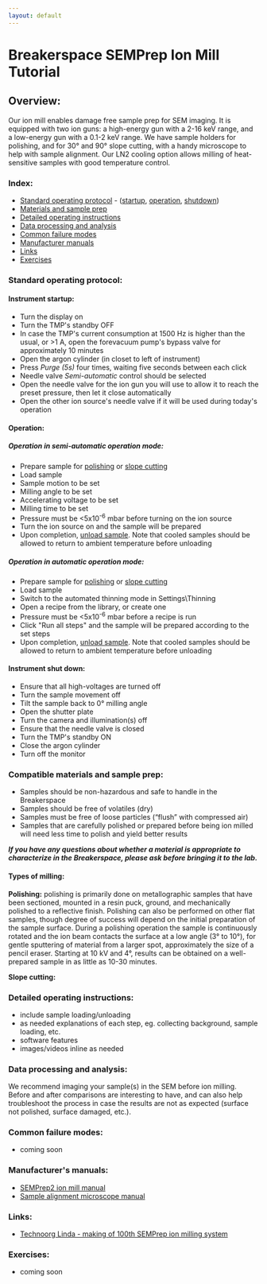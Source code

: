 ```yaml
---
layout: default
---
```

# Breakerspace SEMPrep Ion Mill Tutorial

## Overview:

Our ion mill enables damage free sample prep for SEM imaging. It is equipped with two ion guns: a high-energy gun with a 2-16 keV range, and a low-energy gun with a 0.1-2 keV range. We have sample holders for polishing, and for 30° and 90° slope cutting, with a handy microscope to help with sample alignment. Our LN2 cooling option allows milling of heat-sensitive samples with good temperature control.

### Index:

* [Standard operating protocol](#sop) - ([startup](#startup), [operation](#operation), [shutdown](#shutdown))
* [Materials and sample prep](#materials)
* [Detailed operating instructions](#details)
* [Data processing and analysis](#data)
* [Common failure modes](#failures)
* [Manufacturer manuals](#manuals)
* [Links](#links)
* [Exercises](#exercises)

<a name="sop"></a>
### Standard operating protocol:

<a name="startup"></a> 
#### Instrument startup:

* Turn the display on
* Turn the TMP's standby OFF
* In case the TMP's current consumption at 1500 Hz is higher than the usual, or >1 A, open the forevacuum pump's bypass valve for approximately 10 minutes
* Open the argon cylinder (in closet to left of instrument)
* Press _Purge (5s)_ four times, waiting five seconds between each click
* Needle valve _Semi-automatic_ control should be selected
* Open the needle valve for the ion gun you will use to allow it to reach the preset pressure, then let it close automatically
* Open the other ion source's needle valve if it will be used during today's operation

<a name="operation"></a>
#### Operation: 

##### Operation in semi-automatic operation mode:
* Prepare sample for [polishing](#polishing) or [slope cutting](#slope-cutting)
* Load sample
* Sample motion to be set
* Milling angle to be set
* Accelerating voltage to be set
* Milling time to be set
* Pressure must be <5x10<sup>-6</sup> mbar before turning on the ion source
* Turn the ion source on and the sample will be prepared
* Upon completion, [unload sample](#unload). Note that cooled samples should be allowed to return to ambient temperature before unloading

##### Operation in automatic operation mode:
* Prepare sample for [polishing](#polishing) or [slope cutting](#slope-cutting)
* Load sample
* Switch to the automated thinning mode in Settings\Thinning
* Open a recipe from the library, or create one
* Pressure must be <5x10<sup>-6</sup> mbar before a recipe is run
* Click "Run all steps" and the sample will be prepared according to the set steps
* Upon completion, [unload sample](#unload). Note that cooled samples should be allowed to return to ambient temperature before unloading

<a name="shutdown"></a>
####  Instrument shut down:

* Ensure that all high-voltages are turned off
* Turn the sample movement off
* Tilt the sample back to 0&deg; milling angle
* Open the shutter plate
* Turn the camera and illumination(s) off
* Ensure that the needle valve is closed
* Turn the TMP's standby ON
* Close the argon cylinder
* Turn off the monitor

<a name="materials"></a> 
### Compatible materials and sample prep: 

* Samples should be non-hazardous and safe to handle in the Breakerspace
* Samples should be free of volatiles (dry)
* Samples must be free of loose particles (“flush” with compressed air)
* Samples that are carefully polished or prepared before being ion milled will need less time to polish and yield better results

___If you have any questions about whether a material is appropriate to characterize in the Breakerspace, please ask before bringing it to the lab.___

#### Types of milling:

**Polishing:** polishing is primarily done on metallographic samples that have been sectioned, mounted in a resin puck, ground, and mechanically polished to a reflective finish. Polishing can also be performed on other flat samples, though degree of success will depend on the initial preparation of the sample surface. During a polishing operation the sample is continuously rotated and the ion beam contacts the surface at a low angle (3&deg; to 10&deg;), for gentle sputtering of material from a larger spot, approximately the size of a pencil eraser. Starting at 10 kV and 4&deg;, results can be obtained on a well-prepared sample in as little as 10-30 minutes.

**Slope cutting:** 



<a name="details"></a> 
### Detailed operating instructions: 

* include sample loading/unloading
* as needed explanations of each step, eg. collecting background, sample loading, etc.
* software features
* images/videos inline as needed

<a name="data"></a>
### Data processing and analysis:

We recommend imaging your sample(s) in the SEM before ion milling. Before and after comparisons are interesting to have, and can also help troubleshoot the process in case the results are not as expected (surface not polished, surface damaged, etc.).

<a name="failures"></a>
### Common failure modes:

* coming soon

<a name="manuals"></a>
### Manufacturer's manuals:

* [SEMPrep2 ion mill manual](https://www.dropbox.com/scl/fi/50x7hl7x68mmfu5ypkt5g/SC-2100_manual_v2.6-2105.pdf?rlkey=d1ivx4xdfuvc14v36bllvusoh&dl=0)
* [Sample alignment microscope manual](https://www.dropbox.com/scl/fi/4bxxm6zr7q0elwqqvx5a0/Sample-Alignment-Tool-manual.pdf?rlkey=ltp97kascl3a2wrx785xmj749&dl=0)

<a name="links"></a>
### Links:

* [Technoorg Linda - making of  100th SEMPrep ion milling system](https://www.youtube.com/watch?v=HaZ6fGmBUhc)

<a name="exercises"></a>
### Exercises:

* coming soon


